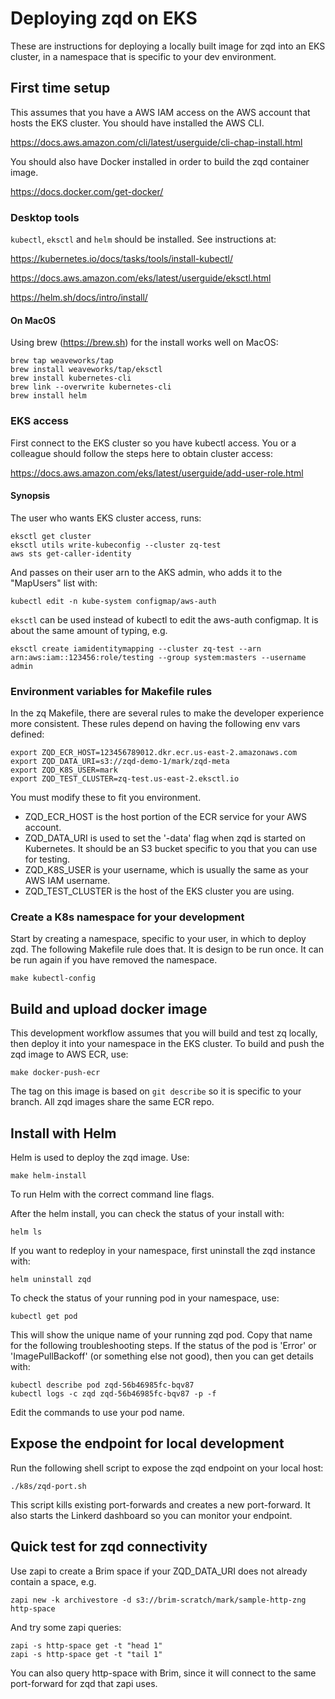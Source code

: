 # Deploying zqd on EKS

These are instructions for deploying a locally built image for zqd into an EKS cluster, in a namespace that is specific to your dev environment.

## First time setup

This assumes that you have a AWS IAM access on the AWS account that hosts the EKS cluster. You should have installed the AWS CLI.

https://docs.aws.amazon.com/cli/latest/userguide/cli-chap-install.html

You should also have Docker installed in order to build the zqd container image.

https://docs.docker.com/get-docker/

### Desktop tools

`kubectl`, `eksctl` and `helm` should be installed. See instructions at:

https://kubernetes.io/docs/tasks/tools/install-kubectl/

https://docs.aws.amazon.com/eks/latest/userguide/eksctl.html

https://helm.sh/docs/intro/install/

#### On MacOS
Using brew (https://brew.sh) for the install works well on MacOS:
```
brew tap weaveworks/tap
brew install weaveworks/tap/eksctl
brew install kubernetes-cli
brew link --overwrite kubernetes-cli
brew install helm
```

### EKS access

First connect to the EKS cluster so you have kubectl access. You or a colleague should follow the steps here to obtain cluster access:

https://docs.aws.amazon.com/eks/latest/userguide/add-user-role.html

#### Synopsis
The user who wants EKS cluster access, runs:
```
eksctl get cluster
eksctl utils write-kubeconfig --cluster zq-test
aws sts get-caller-identity
```
And passes on their user arn to the AKS admin, who adds it to the "MapUsers" list with:
```
kubectl edit -n kube-system configmap/aws-auth
```
`eksctl` can be used instead of kubectl to edit the aws-auth configmap. It is about the same amount of typing, e.g.
```
eksctl create iamidentitymapping --cluster zq-test --arn arn:aws:iam::123456:role/testing --group system:masters --username admin
```

### Environment variables for Makefile rules

In the zq Makefile, there are several rules to make the developer experience more consistent. These rules depend on having the following env vars defined:
```
export ZQD_ECR_HOST=123456789012.dkr.ecr.us-east-2.amazonaws.com
export ZQD_DATA_URI=s3://zqd-demo-1/mark/zqd-meta
export ZQD_K8S_USER=mark
export ZQD_TEST_CLUSTER=zq-test.us-east-2.eksctl.io
```
You must modify these to fit you environment. 
* ZQD_ECR_HOST is the host portion of the ECR service for your AWS account. 
* ZQD_DATA_URI is used to set the '-data' flag when zqd is started on Kubernetes. It should be an S3 bucket specific to you that you can use for testing. 
* ZQD_K8S_USER is your username, which is usually the same as your AWS IAM username.
* ZQD_TEST_CLUSTER is the host of the EKS cluster you are using.

### Create a K8s namespace for your development

Start by creating a namespace, specific to your user, in which to deploy zqd. The following Makefile rule does that. It is design to be run once. It can be run again if you have removed the namespace.
```
make kubectl-config
```

## Build and upload docker image
This development workflow assumes that you will build and test zq locally, then deploy it into your namespace in the EKS cluster. To build and push the zqd image to AWS ECR, use:
```
make docker-push-ecr
```
The tag on this image is based on `git describe` so it is specific to your branch. All zqd images share the same ECR repo.

## Install with Helm
Helm is used to deploy the zqd image. Use:
```
make helm-install
```
To run Helm with the correct command line flags.

After the helm install, you can check the status of your install with:
```
helm ls
```
If you want to redeploy in your namespace, first uninstall the zqd instance with:
```
helm uninstall zqd
```
To check the status of your running pod in your namespace, use:
```
kubectl get pod
```
This will show the unique name of your running zqd pod. Copy that name for the following troubleshooting steps. If the status of the pod is 'Error' or 'ImagePullBackoff' (or something else not good), then you can get details with:
```
kubectl describe pod zqd-56b46985fc-bqv87
kubectl logs -c zqd zqd-56b46985fc-bqv87 -p -f
```
Edit the commands to use your pod name.

## Expose the endpoint for local development
Run the following shell script to expose the zqd endpoint on your local host:
```
./k8s/zqd-port.sh
```
This script kills existing port-forwards and creates a new port-forward. It also starts the Linkerd dashboard so you can monitor your endpoint.

## Quick test for zqd connectivity
Use zapi to create a Brim space if your ZQD_DATA_URI does not already contain a space, e.g.
```
zapi new -k archivestore -d s3://brim-scratch/mark/sample-http-zng http-space
```
And try some zapi queries:
```
zapi -s http-space get -t "head 1"
zapi -s http-space get -t "tail 1"
```

You can also query http-space with Brim, since it will connect to the same port-forward for zqd that zapi uses.
